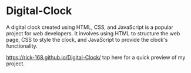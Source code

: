 # Digital-Clock
A digital clock created using HTML, CSS, and JavaScript is a popular project for web developers. It involves using HTML to structure the web page, CSS to style the clock, and JavaScript to provide the clock's functionality.

https://rick-168.github.io/Digital-Clock/    tap here for a quick preview of my project.
